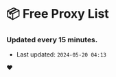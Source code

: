 # :package: Free Proxy List
### Updated every 15 minutes.

- Last updated: `2024-05-20 04:13`

:heart:
